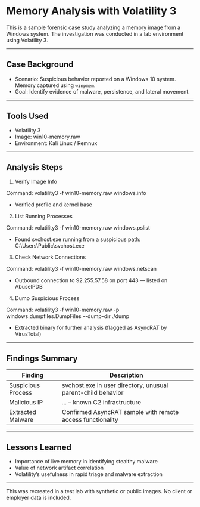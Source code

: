 # Memory Analysis with Volatility 3

This is a sample forensic case study analyzing a memory image from a Windows system. The investigation was conducted in a lab environment using Volatility 3.

---

## Case Background

- Scenario: Suspicious behavior reported on a Windows 10 system. Memory captured using `winpmem`.
- Goal: Identify evidence of malware, persistence, and lateral movement.

---

## Tools Used

- Volatility 3
- Image: win10-memory.raw
- Environment: Kali Linux / Remnux

---

## Analysis Steps

1. Verify Image Info

Command:
volatility3 -f win10-memory.raw windows.info

- Verified profile and kernel base

2. List Running Processes

Command:
volatility3 -f win10-memory.raw windows.pslist

- Found svchost.exe running from a suspicious path:
  C:\Users\Public\svchost.exe

3. Check Network Connections

Command:
volatility3 -f win10-memory.raw windows.netscan

- Outbound connection to 92.255.57.58 on port 443 — listed on AbuseIPDB

4. Dump Suspicious Process

Command:
volatility3 -f win10-memory.raw -p <PID> windows.dumpfiles.DumpFiles --dump-dir ./dump

- Extracted binary for further analysis (flagged as AsyncRAT by VirusTotal)

---

## Findings Summary

| Finding             | Description                                                      |
|---------------------|------------------------------------------------------------------|
| Suspicious Process | svchost.exe in user directory, unusual parent-child behavior     |
| Malicious IP       | *.*.*.* – known C2 infrastructure                           |
| Extracted Malware  | Confirmed AsyncRAT sample with remote access functionality       |

---

## Lessons Learned

- Importance of live memory in identifying stealthy malware
- Value of network artifact correlation
- Volatility’s usefulness in rapid triage and malware extraction

---

This was recreated in a test lab with synthetic or public images. No client or employer data is included.

